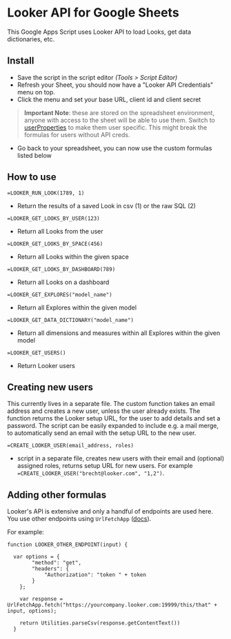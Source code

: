 # Looker API for Google Sheets

This Google Apps Script uses Looker API to load Looks, get data dictionaries, etc.

## Install

* Save the script in the script editor *(Tools > Script Editor)*
* Refresh your Sheet, you should now have a "Looker API Credentials" menu on top.
* Click the menu and set your base URL, client id and client secret
> **Important Note**: these are stored on the spreadsheet environment, anyone with access to the sheet will be able to use them. Switch to [userProperties](https://developers.google.com/apps-script/guides/properties) to make them user specific. This might break the formulas for users without API creds.
* Go back to your spreadsheet, you can now use the custom formulas listed below


## How to use

`=LOOKER_RUN_LOOK(1789, 1)`
* Return the results of a saved Look in csv (1) or the raw SQL (2)

`=LOOKER_GET_LOOKS_BY_USER(123)`
* Return all Looks from the user

`=LOOKER_GET_LOOKS_BY_SPACE(456)`
* Return all Looks within the given space

`=LOOKER_GET_LOOKS_BY_DASHBOARD(789)`
* Return all Looks on a dashboard

`=LOOKER_GET_EXPLORES("model_name")`
* Return all Explores within the given model

`=LOOKER_GET_DATA_DICTIONARY("model_name")`
* Return all dimensions and measures within all Explores within the given model

`=LOOKER_GET_USERS()`
* Return Looker users


## Creating new users

This currently lives in a separate file. The custom function takes an email address and creates a new user, unless the user already exists. The function returns the Looker setup URL, for the user to add details and set a password. The script can be easily expanded to include e.g. a mail merge, to automatically send an email with the setup URL to the new user.

`=CREATE_LOOKER_USER(email_address, roles)`
* script in a separate file, creates new users with their email and (optional) assigned roles, returns setup URL for new users. For example `=CREATE_LOOKER_USER("brecht@looker.com", "1,2")`.

## Adding other formulas

Looker's API is extensive and only a handful of endpoints are used here. You use other endpoints using `UrlFetchApp` ([docs](https://developers.google.com/apps-script/reference/url-fetch/url-fetch-app)).

For example:

```
function LOOKER_OTHER_ENDPOINT(input) {

  var options = {
        "method": "get",
        "headers": {
            "Authorization": "token " + token
        }
    };

    var response = UrlFetchApp.fetch("https://yourcompany.looker.com:19999/this/that" + input, options);

    return Utilities.parseCsv(response.getContentText())
  }
```

